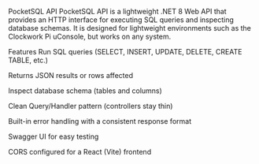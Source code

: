 PocketSQL API
PocketSQL API is a lightweight .NET 8 Web API that provides an HTTP interface for executing SQL queries and inspecting database schemas.
It is designed for lightweight environments such as the Clockwork Pi uConsole, but works on any system.

Features
Run SQL queries (SELECT, INSERT, UPDATE, DELETE, CREATE TABLE, etc.)

Returns JSON results or rows affected

Inspect database schema (tables and columns)

Clean Query/Handler pattern (controllers stay thin)

Built-in error handling with a consistent response format

Swagger UI for easy testing

CORS configured for a React (Vite) frontend
